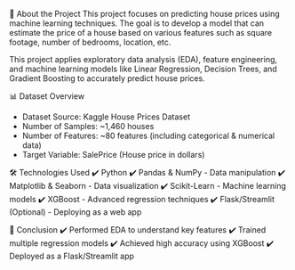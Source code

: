 📌 About the Project
This project focuses on predicting house prices using machine learning techniques. The goal is to develop a model that can estimate the price of a house based on various features such as square footage, number of bedrooms, location, etc.

This project applies exploratory data analysis (EDA), feature engineering, and machine learning models like Linear Regression, Decision Trees, and Gradient Boosting to accurately predict house prices.

📊 Dataset Overview
- Dataset Source: Kaggle House Prices Dataset
- Number of Samples: ~1,460 houses
- Number of Features: ~80 features (including categorical & numerical data)
- Target Variable: SalePrice (House price in dollars)

🛠️ Technologies Used
✔️ Python
✔️ Pandas & NumPy - Data manipulation
✔️ Matplotlib & Seaborn - Data visualization
✔️ Scikit-Learn - Machine learning models
✔️ XGBoost - Advanced regression techniques
✔️ Flask/Streamlit (Optional) - Deploying as a web app

📌 Conclusion
✔️ Performed EDA to understand key features
✔️ Trained multiple regression models
✔️ Achieved high accuracy using XGBoost
✔️ Deployed as a Flask/Streamlit app



